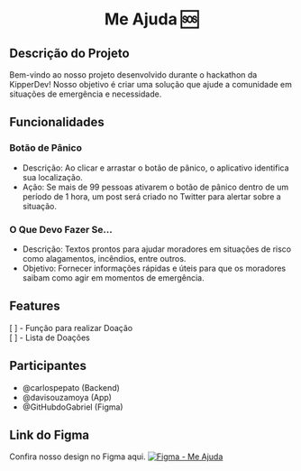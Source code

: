 
<div align="center">

# Me Ajuda 🆘

</div>

## Descrição do Projeto

Bem-vindo ao nosso projeto desenvolvido durante o hackathon da KipperDev! Nosso objetivo é criar uma solução que ajude a comunidade em situações de emergência e necessidade.

## Funcionalidades
### Botão de Pânico

- Descrição: Ao clicar e arrastar o botão de pânico, o aplicativo identifica sua localização.
- Ação: Se mais de 99 pessoas ativarem o botão de pânico dentro de um período de 1 hora, um post será criado no Twitter para alertar sobre a situação.

### O Que Devo Fazer Se...

- Descrição: Textos prontos para ajudar moradores em situações de risco como alagamentos, incêndios, entre outros.
- Objetivo: Fornecer informações rápidas e úteis para que os moradores saibam como agir em momentos de emergência.

##  Features
  [ ] - Função para realizar Doação \
  [ ] - Lista de Doações

## Participantes
- @carlospepato (Backend)
- @davisouzamoya (App)
- @GitHubdoGabriel (Figma)
## Link do Figma
Confira nosso design no Figma aqui.
[![Figma - Me Ajuda](https://img.shields.io/badge/Me_Ajuda-007BFF?style=for-the-badge&logo=figma&logoColor=white)](https://www.figma.com/design/yF2kPSpiUQ2h3X4XSLD9tq/Me-Ajuda?node-id=1-87&t=BQcf8BDgigOowml1-1)

